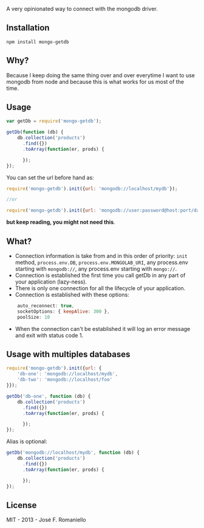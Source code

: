 A very opinionated way to connect with the mongodb driver.

## Installation

	npm install mongo-getdb

## Why?

Because I keep doing the same thing over and over everytime I want to use mongodb from node and because this is what works for us most of the time.

## Usage

~~~javascript
var getDb = require('mongo-getdb');

getDb(function (db) {
	db.collection('products')
	  .find({})
	  .toArray(function(er, prods) {

	  });
});
~~~

You can set the url before hand as:

~~~javascript
require('mongo-getdb').init({url: 'mongodb://localhost/mydb'});

//or

require('mongo-getdb').init({url: 'mongodb://user:password@host:port/database'});
~~~

__but keep reading, you might not need this__.

## What?

-  Connection information is take from and in this order of priority: ```init``` method, ```process.env.DB```, ```process.env.MONGOLAB_URI```, any process.env starting with ```mongodb://```, any process.env starting with ```mongo://```.
-  Connection is established the first time you call getDb in any part of your application (lazy-ness).
-  There is only one connection for all the lifecycle of your application.
-  Connection is established with these options:

~~~javascript
	auto_reconnect: true,
	socketOptions: { keepAlive: 300 },
	poolSize: 10
~~~

-  When the connection can't be established it will log an error message and exit with status code 1.

## Usage with multiples databases

~~~javascript
require('mongo-getdb').init({url: {
	'db-one': 'mongodb://localhost/mydb',
	'db-two': 'mongodb://localhost/foo'
}});

getDb('db-one', function (db) {
	db.collection('products')
	  .find({})
	  .toArray(function(er, prods) {

	  });
});
~~~

Alias is optional:

~~~javascript
getDb('mongodb://localhost/mydb', function (db) {
	db.collection('products')
	  .find({})
	  .toArray(function(er, prods) {

	  });
});
~~~

## License

MIT - 2013 - José F. Romaniello
